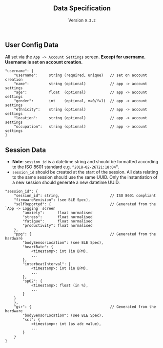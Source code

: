 <h2 align="center"><br>Data Specification</h2>

<p align="center">
Version <code>0.3.2</code>
</p>
<br>

## User Config Data

All set via the `App -> Account Settings` screen. **Except for username. Username is set on account creation.**

```
"username": {
    "username":     string (required, unique)   // set on account creation
    "name":         string (optional)           // app -> account settings
    "age":          float  (optional)           // app -> account settings
    "gender":       int    (optional, m=0/f=1)  // app -> account settings
    "ethnicity":    string (optional)           // app -> account settings
    "location":     string (optional)           // app -> account settings
    "occupation":   string (optional)           // app -> account settings
}
```

## Session Data

- **Note**: `session_id` is a datetime string and should be formatted according to the ISO 8601 standard e.g. `“2018-02-26T21:18:04”`.
- `session_id` should be created at the start of the session. All data relating to the same session should use the same UUID. Only the instantiation of a new session should generate a new datetime UUID.

```
"session_id": {
    "session_id": string,                       // ISO 8601 compliant
    "firmwareRevision": (see BLE Spec),
    "selfReported": {                           // Generated from the `App -> Logging` screen
        "anxiety":      float normalised
        "stress":       float normalised
        "fatigue":      float normalised
        "productivity": float normalised
    },
    "ppg": {                                    // Generated from the hardware
        "bodySensorLocation": (see BLE Spec),
        "heartRate": {
            <timestamp>: int (in BPM),
            ...
        },
        "interbeatInterval": {
            <timestamp>: int (in BPM),
            ...
        },
        "spO2": {
            <timestamp>: float (in %),
            ...
        }
    }
    },
    "gsr": {                                    // Generated from the hardware
        "bodySensorLocation": (see BLE Spec),
        "scl": {
            <timestamp>: int (as adc value),
            ...
        }
    }
}
```
